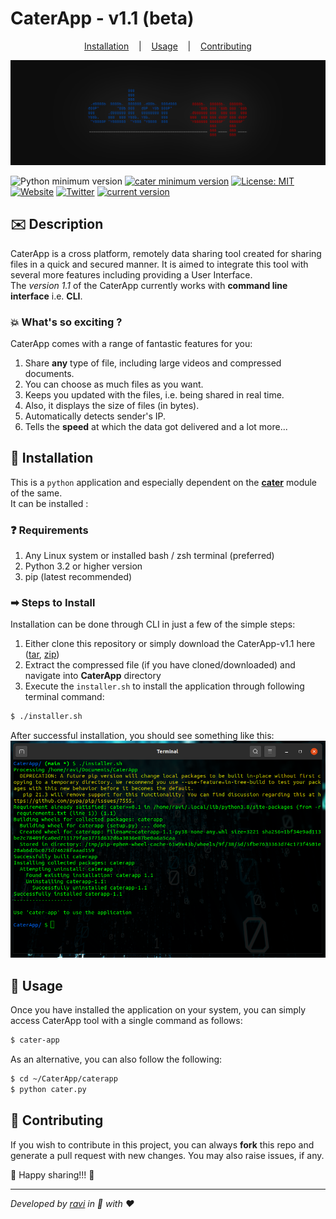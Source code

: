 # **CaterApp - v1.1** (beta)   

<p align="center">
  <a href="#-installation">Installation</a>
  &nbsp;&nbsp;&nbsp;|&nbsp;&nbsp;&nbsp;
  <a href="#-usage">Usage</a>
  &nbsp;&nbsp;&nbsp;|&nbsp;&nbsp;&nbsp;
  <a href="#-contributing">Contributing</a>
</p>  

![icon banner](./assets/logo.jpg)

<!-- _A Quick & Secured Data Sharing Application!_ --> 

![Python minimum version](https://img.shields.io/badge/Python-3.2%2B-brightgreen)
[![cater minimum version](https://img.shields.io/badge/cater-0.1-blue)](https://github.com/ravi-prakash1907/cater)
[![License: MIT](https://img.shields.io/badge/License-MIT-yellow.svg)](./LICENSE)
[![Website](https://img.shields.io/badge/website-up-lightgreen)](https://ravi-prakash1907.github.io/CaterApp)
[![Twitter](https://img.shields.io/twitter/url/http/shields.io.svg?style=social)](https://twitter.com/73MP0R4L)
[![current version](https://img.shields.io/badge/version-v1.1%20beta-blue)](https://github.com/ravi-prakash1907/CaterApp/releases)

## ✉️ Description
CaterApp is a cross platform, remotely data sharing tool created for sharing files in a quick and secured manner. It is aimed to integrate this tool with several more features including providing a User Interface.\
The _version 1.1_ of the CaterApp currently works with **command line interface** i.e. **CLI**.

### 💥 What's so exciting ?  
CaterApp comes with a range of fantastic features for you:  
1. Share **any** type of file, including large videos and compressed documents.  
2. You can choose as much files as you want.  
3. Keeps you updated with the files, i.e. being shared in real time.  
4. Also, it displays the size of files (in bytes).  
5. Automatically detects sender's IP.  
6. Tells the **speed** at which the data got delivered and a lot more...

## 📌 Installation  
This is a `python` application and especially dependent on the [**cater**](https://github.com/ravi-prakash1907/cater) module of the same.  
It can be installed :

### ❓ Requirements  
1. Any Linux system or installed bash / zsh terminal (preferred)  
2. Python 3.2 or higher version  
3. pip (latest recommended)  

### ➡ Steps to Install
Installation can be done through CLI in just a few of the simple steps:  

1. Either clone this repository or simply download the CaterApp-v1.1 here \([tar](https://github.com/ravi-prakash1907/CaterApp/archive/refs/tags/v1.1.tar.gz), [zip](https://github.com/ravi-prakash1907/CaterApp/archive/refs/tags/v1.1.zip)\)  
2. Extract the compressed file (if you have cloned/downloaded) and navigate into **CaterApp** directory  
3. Execute the `installer.sh` to install the application through following terminal command:  
```sh
$ ./installer.sh
```
After successful installation, you should see something like this:  
![installing screenshot](./assets/installation.png)  

## 🤔 Usage  
Once you have installed the application on your system, you can simply access CaterApp tool with a single command as follows: 
```sh
$ cater-app
```
As an alternative, you can also follow the following:  
```sh
$ cd ~/CaterApp/caterapp
$ python cater.py
```

## 🤝 Contributing  
If you wish to contribute in this project, you can always **fork** this repo and generate a pull request with new changes. You may also raise issues, if any.  

🌟 Happy sharing!!! 🌟

---  
_Developed by [ravi](http://ravi-prakash1907.gitlab.io/) in 🐍 with ❤️_
